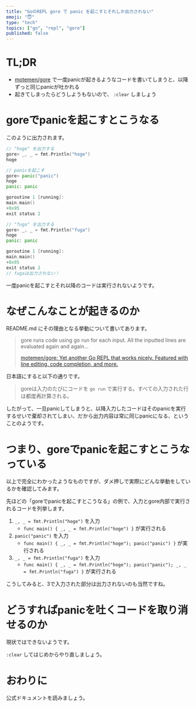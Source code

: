 ```yaml
---
title: "GoのREPL gore で panic を起こすとそれしか出力されない"
emoji: "😇"
type: "tech"
topics: ["go", "repl", "gore"]
published: false
---
```


# TL;DR

- [motemen/gore](https://github.com/motemen/gore) で一度panicが起きるようなコードを書いてしまうと、以降ずっと同じpanicが吐かれる
- 起きてしまったらどうしようもないので、 `:clear` しましょう

# goreでpanicを起こすとこうなる

このように出力されます。

```go
// "hoge" を出力する
gore> _, _ = fmt.Println("hoge")
hoge

// panicを起こす
gore> panic("panic")
hoge
panic: panic

goroutine 1 [running]:
main.main()
+0x95
exit status 2

// "fuga" を出力する
gore> _, _ = fmt.Println("fuga")
hoge
panic: panic

goroutine 1 [running]:
main.main()
+0x95
exit status 2
// fugaは出力されない！
```

一度panicを起こすとそれ以降のコードは実行されないようです。


# なぜこんなことが起きるのか

README.md にその理由となる挙動について書いてあります。

> gore runs code using go run for each input. All the inputted lines are evaluated again and again...
> 
> [motemen/gore: Yet another Go REPL that works nicely. Featured with line editing, code completion, and more.](https://github.com/motemen/gore "motemen/gore: Yet another Go REPL that works nicely. Featured with line editing, code completion, and more.")

日本語にすると以下の通りです。

> goreは入力のたびにコードを `go run` で実行する。すべての入力された行は都度再計算される。

したがって、一旦panicしてしまうと、以降入力したコードはそのpanicを実行するせいで棄却されてしまい、だから出力内容は常に同じpanicになる、ということのようです。


# つまり、goreでpanicを起こすとこうなっている

以上で完全にわかったようなものですが、ダメ押しで実際にどんな挙動をしているかを確認してみます。

先ほどの「goreでpanicを起こすとこうなる」の例で、入力とgore内部で実行されるコードを列挙します。

1. `_, _ = fmt.Println("hoge")` を入力
    - `func main() { _, _ = fmt.Println("hoge") }` が実行される
2. `panic("panic")` を入力
    - `func main() { _, _ = fmt.Println("hoge"); panic("panic") }` が実行される
3. `_, _ = fmt.Println("fuga")` を入力
    - `func main() { _, _ = fmt.Println("hoge"); panic("panic"); _, _ = fmt.Println("fuga") }` が実行される

こうしてみると、3で入力された部分は出力されないのも当然ですね。


# どうすればpanicを吐くコードを取り消せるのか

現状ではできないようです。

`:clear` してはじめからやり直しましょう。


# おわりに

公式ドキュメントを読みましょう。
